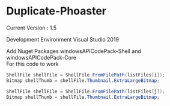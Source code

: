 # Duplicate-Phoaster

Current Version : 1.5<br>

Development Environment Visual Studio 2019<br>

Add Nuget Packages windowsAPICodePack-Shell and windowsAPICodePack-Core<br>
For this code to work <br>
```C#
ShellFile shellFile = ShellFile.FromFilePath(listFiles[i]);
Bitmap shellThumb = shellFile.Thumbnail.ExtraLargeBitmap;
```
```C#
ShellFile shellFile = ShellFile.FromFilePath(listFiles[j]);
Bitmap shellThumb = shellFile.Thumbnail.ExtraLargeBitmap;
```
